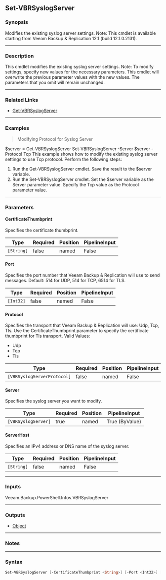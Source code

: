 Set-VBRSyslogServer
-------------------

### Synopsis
Modifies the existing syslog server settings.
Note: This cmdlet is available starting from Veeam Backup & Replication 12.1 (build 12.1.0.2131).

---

### Description

This cmdlet modifies the existing syslog server settings.
Note: To modify settings, specify new values for the necessary parameters. This cmdlet will overwrite the previous parameter values with the new values. The parameters that you omit will remain unchanged.

---

### Related Links
* [Get-VBRSyslogServer](Get-VBRSyslogServer)

---

### Examples
> Modifying Protocol for Syslog Server

$server = Get-VBRSyslogServer
Set-VBRSyslogServer -Server $server -Protocol Tcp
This example shows how to modify the existing syslog server settings to use Tcp protocol.
Perform the following steps:
1. Run the Get-VBRSyslogServer cmdlet. Save the result to the $server variable.
2. Run the Set-VBRSyslogServer cmdlet. Set the $server variable as the Server parameter value. Specify the Tcp value as the Protocol parameter value.

---

### Parameters
#### **CertificateThumbprint**
Specifies the certificate thumbprint.

|Type      |Required|Position|PipelineInput|
|----------|--------|--------|-------------|
|`[String]`|false   |named   |False        |

#### **Port**
Specifies the port number that Veeam Backup & Replication will use to send messages.
Default: 514 for UDP, 514 for TCP, 6514 for TLS.

|Type     |Required|Position|PipelineInput|
|---------|--------|--------|-------------|
|`[Int32]`|false   |named   |False        |

#### **Protocol**
Specifies the transport that Veeam Backup & Replication will use: Udp, Tcp, Tls.
Use the CertificateThumbprint parameter to specify the certificate thumbprint for Tls transport.
Valid Values:

* Udp
* Tcp
* Tls

|Type                       |Required|Position|PipelineInput|
|---------------------------|--------|--------|-------------|
|`[VBRSyslogServerProtocol]`|false   |named   |False        |

#### **Server**
Specifies the syslog server you want to modify.

|Type               |Required|Position|PipelineInput |
|-------------------|--------|--------|--------------|
|`[VBRSyslogServer]`|true    |named   |True (ByValue)|

#### **ServerHost**
Specifies an IPv4 address or DNS name of the syslog server.

|Type      |Required|Position|PipelineInput|
|----------|--------|--------|-------------|
|`[String]`|false   |named   |False        |

---

### Inputs
Veeam.Backup.PowerShell.Infos.VBRSyslogServer

---

### Outputs
* [Object](https://learn.microsoft.com/en-us/dotnet/api/System.Object)

---

### Notes

---

### Syntax
```PowerShell
Set-VBRSyslogServer [-CertificateThumbprint <String>] [-Port <Int32>] [-Protocol {Udp | Tcp | Tls}] -Server <VBRSyslogServer> [-ServerHost <String>] [<CommonParameters>]
```
